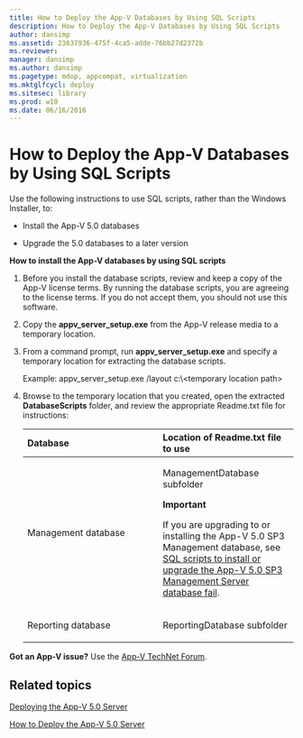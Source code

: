 ```yaml
---
title: How to Deploy the App-V Databases by Using SQL Scripts
description: How to Deploy the App-V Databases by Using SQL Scripts
author: dansimp
ms.assetid: 23637936-475f-4ca5-adde-76bb27d2372b
ms.reviewer: 
manager: dansimp
ms.author: dansimp
ms.pagetype: mdop, appcompat, virtualization
ms.mktglfcycl: deploy
ms.sitesec: library
ms.prod: w10
ms.date: 06/16/2016
---
```



# How to Deploy the App-V Databases by Using SQL Scripts


Use the following instructions to use SQL scripts, rather than the Windows Installer, to:

-   Install the App-V 5.0 databases

-   Upgrade the 5.0 databases to a later version

**How to install the App-V databases by using SQL scripts**

1. Before you install the database scripts, review and keep a copy of the App-V license terms. By running the database scripts, you are agreeing to the license terms. If you do not accept them, you should not use this software.

2. Copy the **appv\_server\_setup.exe** from the App-V release media to a temporary location.

3. From a command prompt, run **appv\_server\_setup.exe** and specify a temporary location for extracting the database scripts.

   Example: appv\_server\_setup.exe /layout c:\\&lt;temporary location path&gt;

4. Browse to the temporary location that you created, open the extracted **DatabaseScripts** folder, and review the appropriate Readme.txt file for instructions:

   <table>
   <colgroup>
   <col width="50%" />
   <col width="50%" />
   </colgroup>
   <thead>
   <tr class="header">
   <th align="left">Database</th>
   <th align="left">Location of Readme.txt file to use</th>
   </tr>
   </thead>
   <tbody>
   <tr class="odd">
   <td align="left"><p>Management database</p></td>
   <td align="left"><p>ManagementDatabase subfolder</p>
   <div class="alert">
   <strong>Important</strong><br/><p>If you are upgrading to or installing the App-V 5.0 SP3 Management database, see <a href="https://support.microsoft.com/kb/3031340" data-raw-source="[SQL scripts to install or upgrade the App-V 5.0 SP3 Management Server database fail](https://support.microsoft.com/kb/3031340)">SQL scripts to install or upgrade the App-V 5.0 SP3 Management Server database fail</a>.</p>
   </div>
   <div>

   </div></td>
   </tr>
   <tr class="even">
   <td align="left"><p>Reporting database</p></td>
   <td align="left"><p>ReportingDatabase subfolder</p></td>
   </tr>
   </tbody>
   </table>



**Got an App-V issue?** Use the [App-V TechNet Forum](https://social.technet.microsoft.com/Forums/home?forum=mdopappv).

## Related topics


[Deploying the App-V 5.0 Server](deploying-the-app-v-50-server.md)

[How to Deploy the App-V 5.0 Server](how-to-deploy-the-app-v-50-server-50sp3.md)









